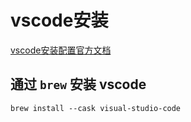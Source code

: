 # vscode安装

[vscode安装配置官方文档](https://code.visualstudio.com/docs/setup/mac)



## 通过 `brew` 安装 vscode

```shell
brew install --cask visual-studio-code
```

